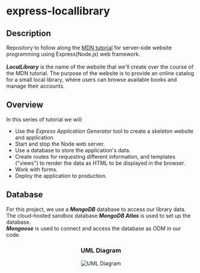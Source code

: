 # express-locallibrary

## **Description**

Repository to follow along the [MDN tutorial](https://developer.mozilla.org/en-US/docs/Learn/Server-side/Express_Nodejs) for server-side website programming using Express(Node.js) web framework.
<br><br>
***LocalLibrary*** is the name of the website that we'll create over the course of the MDN tutorial. The purpose of the website is to provide an online catalog for a small local library, where users can browse available books and manage their accounts.
<br>

## **Overview**
In this series of tutorial we will:

- Use the *Express Application Generator* tool to create a skeleton website and application.
- Start and stop the Node web server.
- Use a database to store the application's data.
- Create routes for requesting different information, and templates ("views") to render the data as HTML to be displayed in the browser.
- Work with forms.
- Deploy the application to production.

## **Database**
For this project, we use a ***MongoDB*** database to access our library data.<br>
The cloud-hosted sandbox database ***MongoDB Atlas*** is used to set up the database.<br>
***Mongoose*** is used to connect and access the database as ODM in our code.
<div align="center">
  <h3>UML Diagram</h3>
  <img src="https://developer.mozilla.org/en-US/docs/Learn_web_development/Extensions/Server-side/Express_Nodejs/mongoose/library_website_-_mongoose_express.png" alt="UML Diagram">
</div>
